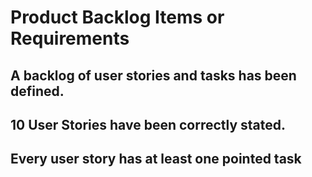 # Product Backlog Items or Requirements

## A backlog of user stories and tasks has been defined.

## 10 User Stories have been correctly stated.

## Every user story has at least one pointed task
